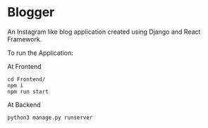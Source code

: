 # Blogger
An Instagram like blog application created  using Django and React Framework.

To run the Application:

At Frontend
```
cd Frontend/
npm i
npm run start
```

At Backend
```
python3 manage.py runserver
```
